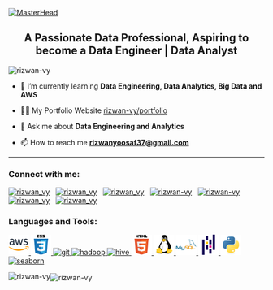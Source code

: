 
[![MasterHead](https://github.com/RIZWAN-VY/RIZWAN-VY/assets/131337205/34ae2a80-058e-4931-bafd-4615f58ccc61)](https://rizwan-vy.github.io/Rizwan.github.io/)

<h2 align="center">A Passionate Data Professional, Aspiring to become a Data Engineer | Data Analyst</h2>

<p align="left"> <img src="https://komarev.com/ghpvc/?username=rizwan-vy&label=Profile%20views&color=0e75b6&style=flat" alt="rizwan-vy" /> </p>

- 🌱 I’m currently learning **Data Engineering, Data Analytics, Big Data and AWS**

- 👨‍💻 My Portfolio Website   [rizwan-vy/portfolio](https://rizwan-vy.github.io/Rizwan.github.io/)

- 💬 Ask me about **Data Engineering and Analytics**

- 📫 How to reach me **rizwanyoosaf37@gmail.com**

---
<h3 align="left">Connect with me:</h3>
<a href="https://rizwan-vy.github.io/Rizwan.github.io/" target="_blank"><img src="https://github.com/RIZWAN-VY/RIZWAN-VY/assets/131337205/4a8b9872-febd-4073-9440-173a087f6f40" alt="rizwan_vy" height="50" width="50" /></a>&nbsp;&nbsp;
<a href="tel:+91 8129831464" target="_blank"><img src="https://github.com/RIZWAN-VY/RIZWAN-VY/assets/131337205/e8fd53cb-1cde-4871-bbae-f352a6b6ddf8" alt="rizwan_vy" height="50" width="50"></a>&nbsp;&nbsp;
<a href="mailto:rizwanyoosaf37@gmail.com" target="_blank"><img src="https://github.com/RIZWAN-VY/RIZWAN-VY/assets/131337205/2afe0066-3689-40b7-b269-15e909975e29" alt="rizwan_vy" height="50" width="50" /></a>&nbsp;&nbsp;
<a href="https://linkedin.com/in/rizwan-vy" target="_blank"><img src="https://github.com/RIZWAN-VY/RIZWAN-VY/assets/131337205/3c838b8d-5338-4477-8c4c-dd29e1c31f5b" alt="rizwan-vy" height="50" width="50" /></a>&nbsp;&nbsp;
<a href="https://github.com/RIZWAN-VY" target="_blank"><img src="https://github.com/RIZWAN-VY/RIZWAN-VY/assets/131337205/b6a6a635-e8f0-4db8-b5c4-26f69ad99c0d" alt="rizwan-vy" height="50" width="50" /></a>&nbsp;&nbsp;
<a href="https://api.whatsapp.com/send?phone=8129831464" target="_blank"><img src="https://github.com/RIZWAN-VY/RIZWAN-VY/assets/131337205/efa4796e-7e40-44db-b4fd-c0249e32399e" alt="rizwan_vy" height="50" width="50" /></a>&nbsp;&nbsp;
<a href="https://www.hackerrank.com/rizwan_vy" target="_blank"><img src="https://github.com/RIZWAN-VY/RIZWAN-VY/assets/131337205/aae5cd21-1399-4a04-92d1-70622171dae6" alt="rizwan_vy" height="50" width="50" /></a>&nbsp;&nbsp;
         
<h3 align="left">Languages and Tools:</h3>
<p align="left"> <a href="https://aws.amazon.com" target="_blank" rel="noreferrer"> <img src="https://raw.githubusercontent.com/devicons/devicon/master/icons/amazonwebservices/amazonwebservices-original-wordmark.svg" alt="aws" width="40" height="40"/> </a> <a href="https://www.w3schools.com/css/" target="_blank" rel="noreferrer"> <img src="https://raw.githubusercontent.com/devicons/devicon/master/icons/css3/css3-original-wordmark.svg" alt="css3" width="40" height="40"/> </a> <a href="https://git-scm.com/" target="_blank" rel="noreferrer"> <img src="https://www.vectorlogo.zone/logos/git-scm/git-scm-icon.svg" alt="git" width="40" height="40"/> </a> <a href="https://hadoop.apache.org/" target="_blank" rel="noreferrer"> <img src="https://www.vectorlogo.zone/logos/apache_hadoop/apache_hadoop-icon.svg" alt="hadoop" width="40" height="40"/> </a> <a href="https://hive.apache.org/" target="_blank" rel="noreferrer"> <img src="https://www.vectorlogo.zone/logos/apache_hive/apache_hive-icon.svg" alt="hive" width="40" height="40"/> </a> <a href="https://www.w3.org/html/" target="_blank" rel="noreferrer"> <img src="https://raw.githubusercontent.com/devicons/devicon/master/icons/html5/html5-original-wordmark.svg" alt="html5" width="40" height="40"/> </a> <a href="https://www.linux.org/" target="_blank" rel="noreferrer"> <img src="https://raw.githubusercontent.com/devicons/devicon/master/icons/linux/linux-original.svg" alt="linux" width="40" height="40"/> </a> <a href="https://www.mysql.com/" target="_blank" rel="noreferrer"> <img src="https://raw.githubusercontent.com/devicons/devicon/master/icons/mysql/mysql-original-wordmark.svg" alt="mysql" width="40" height="40"/> </a> <a href="https://pandas.pydata.org/" target="_blank" rel="noreferrer"> <img src="https://raw.githubusercontent.com/devicons/devicon/2ae2a900d2f041da66e950e4d48052658d850630/icons/pandas/pandas-original.svg" alt="pandas" width="40" height="40"/> </a> <a href="https://www.python.org" target="_blank" rel="noreferrer"> <img src="https://raw.githubusercontent.com/devicons/devicon/master/icons/python/python-original.svg" alt="python" width="40" height="40"/> </a> <a href="https://seaborn.pydata.org/" target="_blank" rel="noreferrer"> <img src="https://seaborn.pydata.org/_images/logo-mark-lightbg.svg" alt="seaborn" width="40" height="40"/> </a> </p>

<p><img align="left" src="https://github-readme-stats.vercel.app/api/top-langs?username=rizwan-vy&show_icons=true&locale=en&layout=compact" alt="rizwan-vy" /></p>

<p><img align="center" src="https://github-readme-streak-stats.herokuapp.com/?user=rizwan-vy&" alt="rizwan-vy" /></p>

